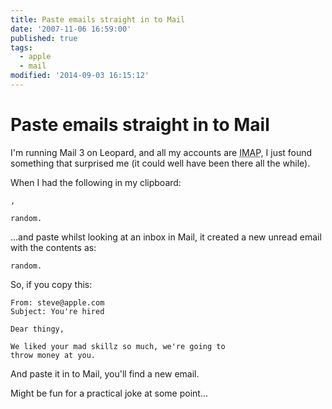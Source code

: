 ```yaml
---
title: Paste emails straight in to Mail
date: '2007-11-06 16:59:00'
published: true
tags:
  - apple
  - mail
modified: '2014-09-03 16:15:12'
---
```

# Paste emails straight in to Mail

I'm running Mail 3 on Leopard, and all my accounts are <abbr title="Internet Message Access Protocol">IMAP</abbr>, I just found something that surprised me (it could well have been there all the while).

When I had the following in my clipboard:

<pre><code>,

random.</code></pre>

...and paste whilst looking at an inbox in Mail, it created a new unread email with the contents as:

<pre><code>random.</code></pre>

So, if you copy this:

<pre><code>From: steve@apple.com
Subject: You're hired

Dear thingy, 

We liked your mad skillz so much, we're going to 
throw money at you.</code></pre>

And paste it in to Mail, you'll find a new email.

Might be fun for a practical joke at some point...
